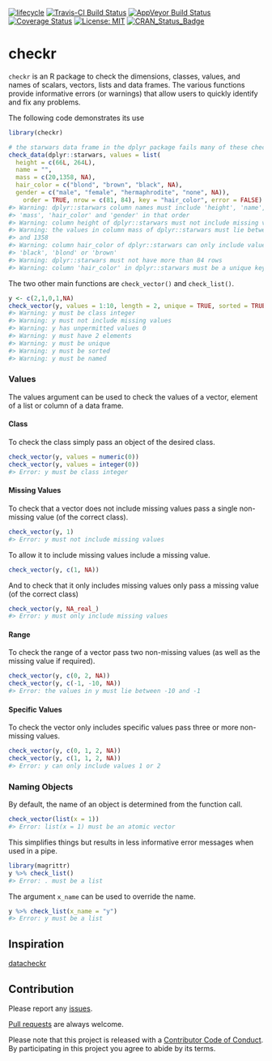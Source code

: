 
<!-- README.md is generated from README.Rmd. Please edit that file -->

[![lifecycle](https://img.shields.io/badge/lifecycle-maturing-blue.svg)](https://www.tidyverse.org/lifecycle/#maturing)
[![Travis-CI Build
Status](https://travis-ci.org/poissonconsulting/checkr.svg?branch=master)](https://travis-ci.org/poissonconsulting/checkr)
[![AppVeyor Build
Status](https://ci.appveyor.com/api/projects/status/github/poissonconsulting/checkr?branch=master&svg=true)](https://ci.appveyor.com/project/poissonconsulting/checkr)
[![Coverage
Status](https://img.shields.io/codecov/c/github/poissonconsulting/checkr/master.svg)](https://codecov.io/github/poissonconsulting/checkr?branch=master)
[![License:
MIT](https://img.shields.io/badge/License-MIT-green.svg)](https://opensource.org/licenses/MIT)
[![CRAN\_Status\_Badge](http://www.r-pkg.org/badges/version/checkr)](https://cran.r-project.org/package=checkr)

# checkr

`checkr` is an R package to check the dimensions, classes, values, and
names of scalars, vectors, lists and data frames. The various functions
provide informative errors (or warnings) that allow users to quickly
identify and fix any problems.

The following code demonstrates its use

``` r
library(checkr)

# the starwars data frame in the dplyr package fails many of these checks
check_data(dplyr::starwars, values = list(
  height = c(66L, 264L),
  name = "",
  mass = c(20,1358, NA),
  hair_color = c("blond", "brown", "black", NA),
  gender = c("male", "female", "hermaphrodite", "none", NA)), 
    order = TRUE, nrow = c(81, 84), key = "hair_color", error = FALSE)
#> Warning: dplyr::starwars column names must include 'height', 'name',
#> 'mass', 'hair_color' and 'gender' in that order
#> Warning: column height of dplyr::starwars must not include missing values
#> Warning: the values in column mass of dplyr::starwars must lie between 20
#> and 1358
#> Warning: column hair_color of dplyr::starwars can only include values
#> 'black', 'blond' or 'brown'
#> Warning: dplyr::starwars must not have more than 84 rows
#> Warning: column 'hair_color' in dplyr::starwars must be a unique key
```

The two other main functions are `check_vector()` and `check_list()`.

``` r
y <- c(2,1,0,1,NA)
check_vector(y, values = 1:10, length = 2, unique = TRUE, sorted = TRUE, named = TRUE, error = FALSE)
#> Warning: y must be class integer
#> Warning: y must not include missing values
#> Warning: y has unpermitted values 0
#> Warning: y must have 2 elements
#> Warning: y must be unique
#> Warning: y must be sorted
#> Warning: y must be named
```

### Values

The values argument can be used to check the values of a vector, element
of a list or column of a data frame.

#### Class

To check the class simply pass an object of the desired class.

``` r
check_vector(y, values = numeric(0))
check_vector(y, values = integer(0))
#> Error: y must be class integer
```

#### Missing Values

To check that a vector does not include missing values pass a single
non-missing value (of the correct class).

``` r
check_vector(y, 1)
#> Error: y must not include missing values
```

To allow it to include missing values include a missing value.

``` r
check_vector(y, c(1, NA))
```

And to check that it only includes missing values only pass a missing
value (of the correct class)

``` r
check_vector(y, NA_real_)
#> Error: y must only include missing values
```

#### Range

To check the range of a vector pass two non-missing values (as well as
the missing value if required).

``` r
check_vector(y, c(0, 2, NA))
check_vector(y, c(-1, -10, NA))
#> Error: the values in y must lie between -10 and -1
```

#### Specific Values

To check the vector only includes specific values pass three or more
non-missing values.

``` r
check_vector(y, c(0, 1, 2, NA))
check_vector(y, c(1, 1, 2, NA))
#> Error: y can only include values 1 or 2
```

### Naming Objects

By default, the name of an object is determined from the function call.

``` r
check_vector(list(x = 1))
#> Error: list(x = 1) must be an atomic vector
```

This simplifies things but results in less informative error messages
when used in a pipe.

``` r
library(magrittr)
y %>% check_list()
#> Error: . must be a list
```

The argument `x_name` can be used to override the name.

``` r
y %>% check_list(x_name = "y")
#> Error: y must be a list
```

## Inspiration

[datacheckr](https://github.com/poissonconsulting/datacheckr)

## Contribution

Please report any
[issues](https://github.com/poissonconsulting/checkr/issues).

[Pull requests](https://github.com/poissonconsulting/checkr/pulls) are
always welcome.

Please note that this project is released with a [Contributor Code of
Conduct](CONDUCT.md). By participating in this project you agree to
abide by its terms.

